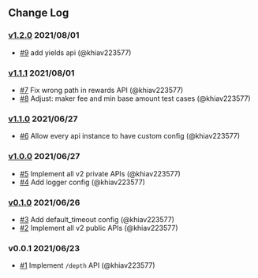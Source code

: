 ## Change Log

### [v1.2.0](https://github.com/khiav223577/max_exchange_api/compare/v1.1.1...v1.2.0) 2021/08/01
- [#9](https://github.com/khiav223577/max_exchange_api/pull/9) add yields api (@khiav223577)

### [v1.1.1](https://github.com/khiav223577/max_exchange_api/compare/v1.1.0...v1.1.1) 2021/08/01
- [#7](https://github.com/khiav223577/max_exchange_api/pull/7) Fix wrong path in rewards API (@khiav223577)
- [#8](https://github.com/khiav223577/max_exchange_api/pull/8) Adjust: maker fee and min base amount test cases (@khiav223577)

### [v1.1.0](https://github.com/khiav223577/max_exchange_api/compare/v1.0.0...v1.1.0) 2021/06/27
- [#6](https://github.com/khiav223577/max_exchange_api/pull/6) Allow every api instance to have custom config (@khiav223577)

### [v1.0.0](https://github.com/khiav223577/max_exchange_api/compare/v0.1.0...v1.0.0) 2021/06/27
- [#5](https://github.com/khiav223577/max_exchange_api/pull/5) Implement all v2 private APIs (@khiav223577)
- [#4](https://github.com/khiav223577/max_exchange_api/pull/4) Add logger config  (@khiav223577)

### [v0.1.0](https://github.com/khiav223577/max_exchange_api/compare/v0.0.1...v0.1.0) 2021/06/26
- [#3](https://github.com/khiav223577/max_exchange_api/pull/3) Add default_timeout config (@khiav223577)
- [#2](https://github.com/khiav223577/max_exchange_api/pull/2) Implement all v2 public APIs (@khiav223577)

### v0.0.1 2021/06/23
- [#1](https://github.com/khiav223577/max_exchange_api/pull/1) Implement `/depth` API (@khiav223577)
